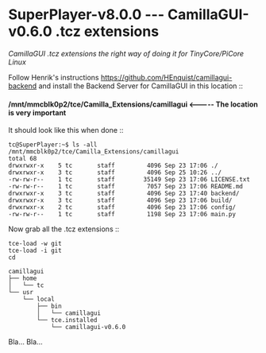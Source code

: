 # SuperPlayer-v8.0.0 --- CamillaGUI-v0.6.0 .tcz extensions
*CamillaGUI .tcz extensions the right way of doing it for TinyCore/PiCore Linux*

Follow Henrik's instructions https://github.com/HEnquist/camillagui-backend and install the Backend Server for CamillaGUI in this location ::
#### /mnt/mmcblk0p2/tce/Camilla_Extensions/camillagui <----- The location is very important 

It should look like this when done ::
```
tc@SuperPlayer:~$ ls -all /mnt/mmcblk0p2/tce/Camilla_Extensions/camillagui
total 68
drwxrwxr-x    5 tc       staff         4096 Sep 23 17:06 ./
drwxrwxr-x    3 tc       staff         4096 Sep 25 10:26 ../
-rw-rw-r--    1 tc       staff        35149 Sep 23 17:06 LICENSE.txt
-rw-rw-r--    1 tc       staff         7057 Sep 23 17:06 README.md
drwxrwxr-x    3 tc       staff         4096 Sep 23 17:40 backend/
drwxrwxr-x    3 tc       staff         4096 Sep 23 17:06 build/
drwxrwxr-x    2 tc       staff         4096 Sep 23 17:06 config/
-rw-rw-r--    1 tc       staff         1198 Sep 23 17:06 main.py
```

Now grab all the .tcz extensions ::
```
tce-load -w git
tce-load -i git
cd 

```


```
camillagui
├── home
│   └── tc
└── usr
    └── local
        ├── bin
        │   └── camillagui
        └── tce.installed
            └── camillagui-v0.6.0
```
Bla... Bla...
